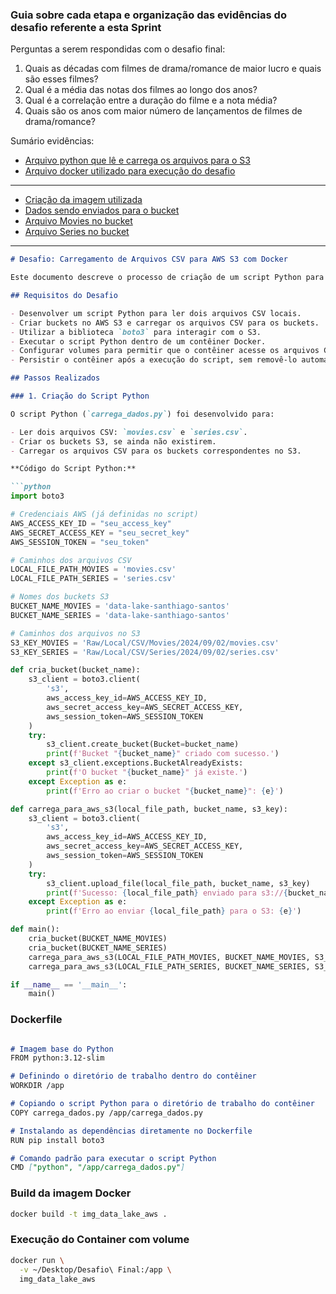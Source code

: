 ### Guia sobre cada etapa e organização das evidências do desafio referente a esta Sprint

Perguntas a serem respondidas com o desafio final:

1. Quais as décadas com filmes de drama/romance de maior lucro e quais são esses filmes?
2. Qual é a média das notas dos filmes ao longo dos anos?
3. Qual é a correlação entre a duração do filme e a nota média?
4. Quais são os anos com maior número de lançamentos de filmes de drama/romance?


Sumário evidências:

* [Arquivo python que lê e carrega os arquivos para o S3](./carrega_dados.py)
* [Arquivo docker utilizado para execução do desafio](./Dockerfile)

------------
* [Criação da imagem utilizada](./Cria%20imagem%20definitivo.png)
* [Dados sendo enviados para o bucket](./Dados%20enviados%20para%20o%20bucket.png)
* [Arquivo Movies no bucket](./movies_CSV.png)
* [Arquivo Series no bucket](./series_csv.png)

------------

```markdown
# Desafio: Carregamento de Arquivos CSV para AWS S3 com Docker

Este documento descreve o processo de criação de um script Python para carregar arquivos CSV locais para um bucket S3 da AWS, a configuração de um contêiner Docker para executar o script e o uso de volumes para manipulação dos arquivos CSV no contêiner.

## Requisitos do Desafio

- Desenvolver um script Python para ler dois arquivos CSV locais.
- Criar buckets no AWS S3 e carregar os arquivos CSV para os buckets.
- Utilizar a biblioteca `boto3` para interagir com o S3.
- Executar o script Python dentro de um contêiner Docker.
- Configurar volumes para permitir que o contêiner acesse os arquivos CSV localmente.
- Persistir o contêiner após a execução do script, sem removê-lo automaticamente.

## Passos Realizados

### 1. Criação do Script Python

O script Python (`carrega_dados.py`) foi desenvolvido para:

- Ler dois arquivos CSV: `movies.csv` e `series.csv`.
- Criar os buckets S3, se ainda não existirem.
- Carregar os arquivos CSV para os buckets correspondentes no S3.

**Código do Script Python:**

```python
import boto3

# Credenciais AWS (já definidas no script)
AWS_ACCESS_KEY_ID = "seu_access_key"
AWS_SECRET_ACCESS_KEY = "seu_secret_key"
AWS_SESSION_TOKEN = "seu_token"

# Caminhos dos arquivos CSV
LOCAL_FILE_PATH_MOVIES = 'movies.csv'
LOCAL_FILE_PATH_SERIES = 'series.csv'

# Nomes dos buckets S3
BUCKET_NAME_MOVIES = 'data-lake-santhiago-santos'
BUCKET_NAME_SERIES = 'data-lake-santhiago-santos'

# Caminhos dos arquivos no S3
S3_KEY_MOVIES = 'Raw/Local/CSV/Movies/2024/09/02/movies.csv'
S3_KEY_SERIES = 'Raw/Local/CSV/Series/2024/09/02/series.csv'

def cria_bucket(bucket_name):
    s3_client = boto3.client(
        's3',
        aws_access_key_id=AWS_ACCESS_KEY_ID,
        aws_secret_access_key=AWS_SECRET_ACCESS_KEY,
        aws_session_token=AWS_SESSION_TOKEN
    )
    try:
        s3_client.create_bucket(Bucket=bucket_name)
        print(f'Bucket "{bucket_name}" criado com sucesso.')
    except s3_client.exceptions.BucketAlreadyExists:
        print(f'O bucket "{bucket_name}" já existe.')
    except Exception as e:
        print(f'Erro ao criar o bucket "{bucket_name}": {e}')

def carrega_para_aws_s3(local_file_path, bucket_name, s3_key):
    s3_client = boto3.client(
        's3',
        aws_access_key_id=AWS_ACCESS_KEY_ID,
        aws_secret_access_key=AWS_SECRET_ACCESS_KEY,
        aws_session_token=AWS_SESSION_TOKEN
    )
    try:
        s3_client.upload_file(local_file_path, bucket_name, s3_key)
        print(f'Sucesso: {local_file_path} enviado para s3://{bucket_name}/{s3_key}')
    except Exception as e:
        print(f'Erro ao enviar {local_file_path} para o S3: {e}')

def main():
    cria_bucket(BUCKET_NAME_MOVIES)
    cria_bucket(BUCKET_NAME_SERIES)
    carrega_para_aws_s3(LOCAL_FILE_PATH_MOVIES, BUCKET_NAME_MOVIES, S3_KEY_MOVIES)
    carrega_para_aws_s3(LOCAL_FILE_PATH_SERIES, BUCKET_NAME_SERIES, S3_KEY_SERIES)

if __name__ == '__main__':
    main()

```


### Dockerfile

```markdown

# Imagem base do Python
FROM python:3.12-slim

# Definindo o diretório de trabalho dentro do contêiner
WORKDIR /app

# Copiando o script Python para o diretório de trabalho do contêiner
COPY carrega_dados.py /app/carrega_dados.py

# Instalando as dependências diretamente no Dockerfile
RUN pip install boto3

# Comando padrão para executar o script Python
CMD ["python", "/app/carrega_dados.py"]

```

### Build da imagem Docker

```bash
docker build -t img_data_lake_aws .

```
### Execução do Container com volume

```bash
docker run \
  -v ~/Desktop/Desafio\ Final:/app \
  img_data_lake_aws

```

